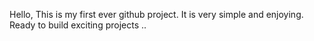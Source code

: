 Hello, This is my first ever github project. It is very simple and enjoying. Ready to build exciting projects ..
